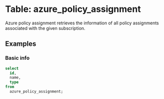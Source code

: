 # Table: azure_policy_assignment

Azure policy assignment retrieves the information of all policy assignments associated with the given subscription.

## Examples

### Basic info

```sql
select
  id,
  name,
  type
from
  azure_policy_assignment;
```
